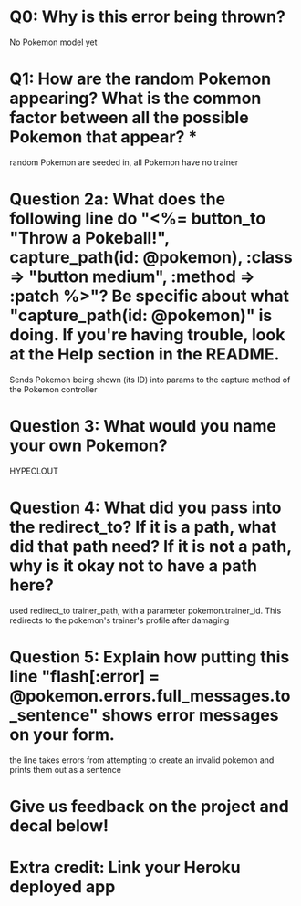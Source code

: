 # Q0: Why is this error being thrown?

No Pokemon model yet

# Q1: How are the random Pokemon appearing? What is the common factor between all the possible Pokemon that appear? *

random Pokemon are seeded in, all Pokemon have no trainer

# Question 2a: What does the following line do "<%= button_to "Throw a Pokeball!", capture_path(id: @pokemon), :class => "button medium", :method => :patch %>"? Be specific about what "capture_path(id: @pokemon)" is doing. If you're having trouble, look at the Help section in the README.

Sends Pokemon being shown (its ID) into params to the capture method of the Pokemon controller

# Question 3: What would you name your own Pokemon?

HYPECLOUT

# Question 4: What did you pass into the redirect_to? If it is a path, what did that path need? If it is not a path, why is it okay not to have a path here?

used redirect_to trainer_path, with a parameter pokemon.trainer_id.  This redirects to the pokemon's trainer's profile after damaging

# Question 5: Explain how putting this line "flash[:error] = @pokemon.errors.full_messages.to_sentence" shows error messages on your form.

the line takes errors from attempting to create an invalid pokemon and prints them out as a sentence



# Give us feedback on the project and decal below!

# Extra credit: Link your Heroku deployed app
